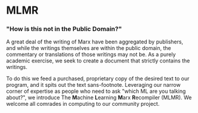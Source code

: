 # MLMR
### "How is this not in the Public Domain?"

A great deal of the writing of Marx have been aggregated by publishers, and while the writings themselves are within the public domain, the commentary or translations of those writings may not be. As a purely academic exercise, we seek to create a document that strictly contains the writings. 

To do this we feed a purchased, proprietary copy of the desired text to our program, and it spits out the text sans-footnote. Leveraging our narrow corner of expertise as people who need to ask "which ML are you talking about?", we introduce The **M**achine **L**earning **M**arx **R**ecompiler (MLMR). We welcome all comrades in computing to our community project.
